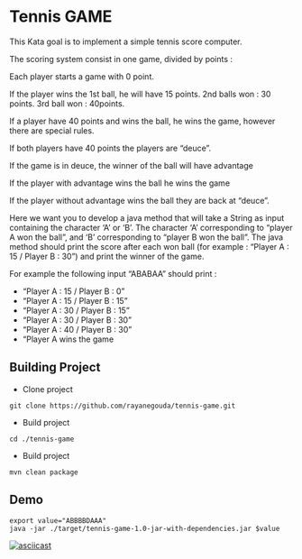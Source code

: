# Tennis GAME

This Kata goal is to implement a simple tennis score computer.

The scoring system consist in one game, divided by points :

Each player starts a game with 0 point.

If the player wins the 1st ball, he will have 15 points. 2nd balls won : 30 points. 3rd ball won : 40points.

If a player have 40 points and wins the ball, he wins the game, however there are special rules.

If both players have 40 points the players are “deuce”.

If the game is in deuce, the winner of the ball will have advantage

If the player with advantage wins the ball he wins the game

If the player without advantage wins the ball they are back at “deuce”.

Here we want you to develop a java method that will take a String as input containing the character ‘A’ or ‘B’.
The character ‘A’ corresponding to “player A won the ball”, and ‘B’ corresponding to “player B won the ball”.
The java method should print the score after each won ball (for example : “Player A : 15 / Player B : 30”) and print the winner
of the game.

For example the following input “ABABAA” should print :

- “Player A : 15 / Player B : 0”
- “Player A : 15 / Player B : 15”
- “Player A : 30 / Player B : 15”
- “Player A : 30 / Player B : 30”
- “Player A : 40 / Player B : 30”
- “Player A wins the game

## Building Project

* Clone project

```shell
git clone https://github.com/rayanegouda/tennis-game.git
```

* Build project

```shell
cd ./tennis-game
```

* Build project

```shell
mvn clean package
```

## Demo

```shell
export value="ABBBBDAAA"
java -jar ./target/tennis-game-1.0-jar-with-dependencies.jar $value
```

[![asciicast](https://asciinema.org/a/x8QqaNZ5Abkb13W6K70pYqVMV.svg)](https://asciinema.org/a/x8QqaNZ5Abkb13W6K70pYqVMV)


